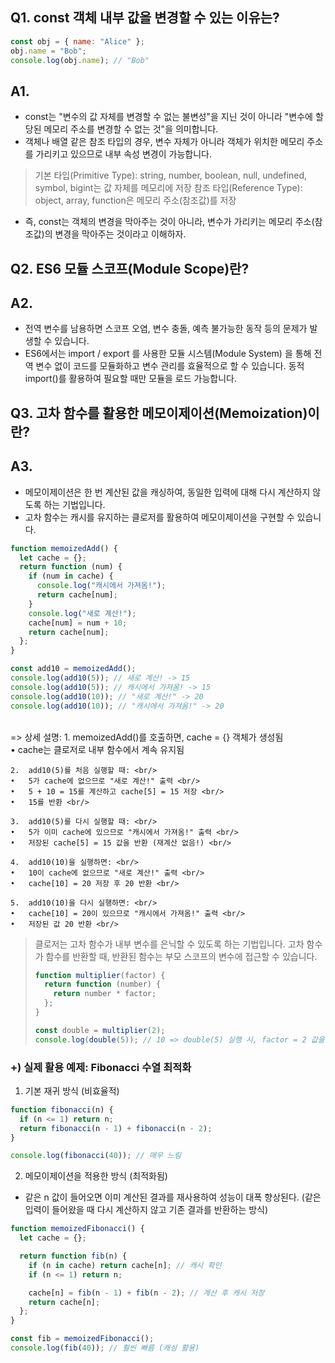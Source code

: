 ## Q1. const 객체 내부 값을 변경할 수 있는 이유는?

```js
const obj = { name: "Alice" };
obj.name = "Bob";
console.log(obj.name); // "Bob"
```

## A1.

- const는 "변수의 값 자체를 변경할 수 없는 불변성"을 지닌 것이 아니라 "변수에 할당된 메모리 주소를 변경할 수 없는 것"을 의미합니다.
- 객체나 배열 같은 참조 타입의 경우, 변수 자체가 아니라 객체가 위치한 메모리 주소를 가리키고 있으므로 내부 속성 변경이 가능합니다.

> 기본 타입(Primitive Type): string, number, boolean, null, undefined, symbol, bigint는 값 자체를 메모리에 저장
> 참조 타입(Reference Type): object, array, function은 메모리 주소(참조값)를 저장

- 즉, const는 객체의 변경을 막아주는 것이 아니라, 변수가 가리키는 메모리 주소(참조값)의 변경을 막아주는 것이라고 이해하자.

## Q2. ES6 모듈 스코프(Module Scope)란?

## A2.

- 전역 변수를 남용하면 스코프 오염, 변수 충돌, 예측 불가능한 동작 등의 문제가 발생할 수 있습니다.
- ES6에서는 import / export 를 사용한 모듈 시스템(Module System) 을 통해 전역 변수 없이 코드를 모듈화하고 변수 관리를 효율적으로 할 수 있습니다.
  동적 import()를 활용하여 필요할 때만 모듈을 로드 가능합니다.

## Q3. 고차 함수를 활용한 메모이제이션(Memoization)이란?

## A3.

- 메모이제이션은 한 번 계산된 값을 캐싱하여, 동일한 입력에 대해 다시 계산하지 않도록 하는 기법입니다.
- 고차 함수는 캐시를 유지하는 클로저를 활용하여 메모이제이션을 구현할 수 있습니다.

```js
function memoizedAdd() {
  let cache = {};
  return function (num) {
    if (num in cache) {
      console.log("캐시에서 가져옴!");
      return cache[num];
    }
    console.log("새로 계산!");
    cache[num] = num + 10;
    return cache[num];
  };
}

const add10 = memoizedAdd();
console.log(add10(5)); // 새로 계산! -> 15
console.log(add10(5)); // 캐시에서 가져옴! -> 15
console.log(add10(10)); // "새로 계산!" -> 20
console.log(add10(10)); // "캐시에서 가져옴!" -> 20
```

<br/>
=> 상세 설명:
	1.	memoizedAdd()를 호출하면, cache = {} 객체가 생성됨 <br/>
	•	cache는 클로저로 내부 함수에서 계속 유지됨 <br/>
    
	2.	add10(5)를 처음 실행할 때: <br/>
	•	5가 cache에 없으므로 "새로 계산!" 출력 <br/>
	•	5 + 10 = 15를 계산하고 cache[5] = 15 저장 <br/>
	•	15를 반환 <br/>

    3.	add10(5)를 다시 실행할 때: <br/>
    •	5가 이미 cache에 있으므로 "캐시에서 가져옴!" 출력 <br/>
    •	저장된 cache[5] = 15 값을 반환 (재계산 없음!) <br/>

    4.	add10(10)을 실행하면: <br/>
    •	10이 cache에 없으므로 "새로 계산!" 출력 <br/>
    •	cache[10] = 20 저장 후 20 반환 <br/>

    5.	add10(10)을 다시 실행하면: <br/>
    •	cache[10] = 20이 있으므로 "캐시에서 가져옴!" 출력 <br/>
    •	저장된 값 20 반환 <br/>

> 클로저는 고차 함수가 내부 변수를 은닉할 수 있도록 하는 기법입니다.
> 고차 함수가 함수를 반환할 때, 반환된 함수는 부모 스코프의 변수에 접근할 수 있습니다.
>
> ```js
> function multiplier(factor) {
>   return function (number) {
>     return number * factor;
>   };
> }
>
> const double = multiplier(2);
> console.log(double(5)); // 10 => double(5) 실행 시, factor = 2 값을 유지 (클로저 활용)
> ```

### +) 실제 활용 예제: Fibonacci 수열 최적화

1. 기본 재귀 방식 (비효율적)

```js
function fibonacci(n) {
  if (n <= 1) return n;
  return fibonacci(n - 1) + fibonacci(n - 2);
}

console.log(fibonacci(40)); // 매우 느림
```

2. 메모이제이션을 적용한 방식 (최적화됨)

- 같은 n 값이 들어오면 이미 계산된 결과를 재사용하여 성능이 대폭 향상된다. (같은 입력이 들어왔을 때 다시 계산하지 않고 기존 결과를 반환하는 방식)

```js
function memoizedFibonacci() {
  let cache = {};

  return function fib(n) {
    if (n in cache) return cache[n]; // 캐시 확인
    if (n <= 1) return n;

    cache[n] = fib(n - 1) + fib(n - 2); // 계산 후 캐시 저장
    return cache[n];
  };
}

const fib = memoizedFibonacci();
console.log(fib(40)); // 훨씬 빠름 (캐싱 활용)
```
